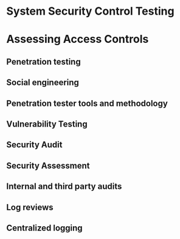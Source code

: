 # System Security Control Testing
# Assessing Access Controls
## Penetration testing


## Social engineering

## Penetration tester tools and methodology


## Vulnerability Testing


## Security Audit


## Security Assessment

## Internal and third party audits


## Log reviews


## Centralized logging
